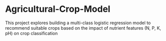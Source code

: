 # Agricultural-Crop-Model
This project explores building a multi-class logistic regression model to recommend suitable crops based on the impact of nutrient features (N, P, K, pH) on crop classification
